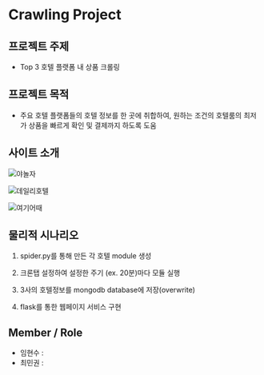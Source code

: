 Crawling Project
===========

프로젝트 주제
---------- 
- Top 3 호텔 플랫폼 내 상품 크롤링

프로젝트 목적
---------- 
- 주요 호텔 플랫폼들의 호텔 정보를 한 곳에 취합하여, 원하는 조건의 호텔룸의 최저가 상품을 빠르게 확인 및 결제까지 하도록 도움

사이트 소개
--------

![야놀자](https://user-images.githubusercontent.com/78460759/110055723-d82d0300-7da0-11eb-877d-a83ba73f8dc1.png)


![데일리호텔](https://user-images.githubusercontent.com/78460759/110056001-54bfe180-7da1-11eb-8bce-b215f0b46096.png)


![여기어때](https://user-images.githubusercontent.com/78460759/110055902-2c37e780-7da1-11eb-84ec-e4fa4a6f6a80.png)


물리적 시나리오 
---------
1. spider.py를 통해 만든 각 호텔 module 생성


2. 크론탭 설정하여 설정한 주기 (ex. 20분)마다 모듈 실행


3. 3사의 호텔정보를 mongodb database에 저장(overwrite)


4. flask를 통한 웹페이지 서비스 구현

Member / Role
---------
- 임현수 :
- 최민권 :
